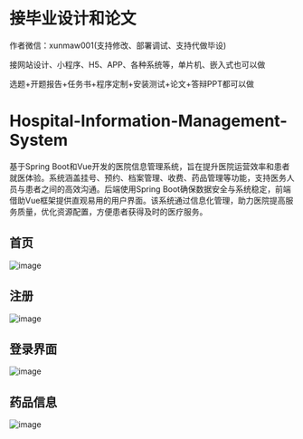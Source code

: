 # 接毕业设计和论文
作者微信：xunmaw001(支持修改、部署调试、支持代做毕设)

接网站设计、小程序、H5、APP、各种系统等，单片机、嵌入式也可以做

选题+开题报告+任务书+程序定制+安装测试+论文+答辩PPT都可以做
# Hospital-Information-Management-System
基于Spring Boot和Vue开发的医院信息管理系统，旨在提升医院运营效率和患者就医体验。系统涵盖挂号、预约、档案管理、收费、药品管理等功能，支持医务人员与患者之间的高效沟通。后端使用Spring Boot确保数据安全与系统稳定，前端借助Vue框架提供直观易用的用户界面。该系统通过信息化管理，助力医院提高服务质量，优化资源配置，方便患者获得及时的医疗服务。
## 首页
![image](https://github.com/user-attachments/assets/7982d0c2-64e9-40e9-936e-00428f172f45)
## 注册
![image](https://github.com/user-attachments/assets/30bd170c-d989-4c7a-965b-f980144e6183)
## 登录界面
![image](https://github.com/user-attachments/assets/e8838d65-d072-4d71-aed4-2f257917484e)
## 药品信息
![image](https://github.com/user-attachments/assets/7d934c32-7976-4a3b-8946-3b879f9be2ca)

